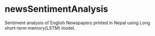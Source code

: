 # newsSentimentAnalysis
Sentiment analysis of English Newspapers printed in Nepal using Long short-term memory(LSTM) model.
